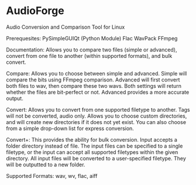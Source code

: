 # AudioForge
Audio Conversion and Comparison Tool for Linux

Prerequesites:
PySimpleGUIQt (Python Module)
Flac
WavPack
FFmpeg

Documentation:
Allows you to compare two files (simple or advanced), convert from one file to another (within supported formats), and bulk convert.

Compare:
Allows you to choose between simple and advanced. Simple will compare the bits using FFmpeg comparison. Advanced will first convert both files to wav, then compare these two wavs. Both settings will return whether the files are bit-perfect or not. Advanced provides a more accurate output.

Convert:
Allows you to convert from one supported filetype to another. Tags will not be converted, audio only. Allows  you to choose custom directories, and will create new directories if it does not yet exist. You can also choose from a simple drop-down list for express conversion.

Convert+:
This provides the ability for bulk conversion. Input accepts a folder directory instead of file. The input files can be specified to a single filetype, or the input can accept all supported filetypes within the given directory. All input files will be converted to a user-specified filetype. They will be outputted to a new folder.

Supported Formats:
wav, wv, flac, aiff

